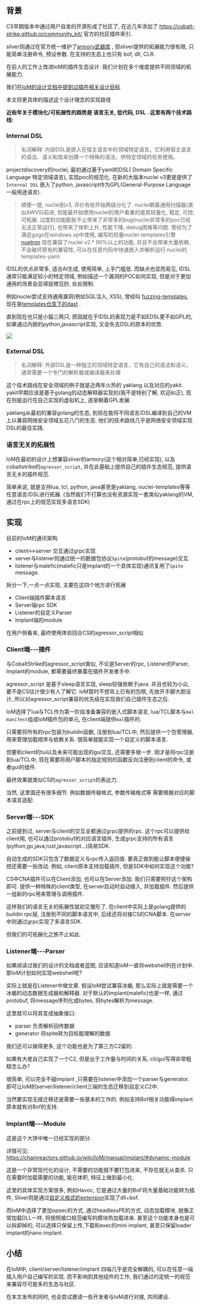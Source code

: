 

## 背景

CS早期版本中通过用户自发的开源形成了社区了, 在近几年添加了 https://cobalt-strike.github.io/community_kit/ 官方的社区插件索引. 

sliver则通过在官方统一维护了[armory武器库](https://github.com/sliverarmory/armory) , 但sliver提供的拓展能力很有限, 只能简单注册命令, 预设参数. 在支持的生态上也只有 bof, dll, CLR. 

在前人的工作上改进IoM的插件生态设计. 我们计划在多个维度提供不同领域的拓展能力. 

我们在[IoM的设计文档中提到过插件相关设计目标](https://chainreactors.github.io/wiki/IoM/design/#_8) 

本文将更具体的描述这个设计理念的实现路径

**近些年关于模块化/可拓展性的趋势是 语言无关, 低代码, DSL .  这里有两个技术路线:**

### Internal DSL

> 名词解释: 内部DSL是嵌入在宿主语言中的领域特定语言。它利用宿主语言的语法、语义和库来创建一个特殊的语法，供特定领域的任务使用。

projectdiscovery的nuclei, 最初通过基于yaml的DSL( Domain Specific Language 特定领域语言), 实现poc的规范化. 在新的大版本nuclei v3更是提供了`Internal DSL` 嵌入了python, javascript作为GPL(General-Purpose Language 一般用途语言). 

> 顺便一提, nuclei到v3, 评价有些开始两级分化了. nuclei朝着通用扫描器(类似AWVS)前进, 但是最开始使用nuclei的用户看重的是其轻量化, 稳定, 可控, 可拓展. 过度的功能膨胀不止带来了非常多的bug(nuclei非常多的poc已经无法正常运行), 也带来了体积上升, 性能下降, debug困难等问题. 
> 曾经为了满足gogo在windows xp中使用, 编写的轻量nuclei-templates引擎 [nuetron](https://github.com/chainreactors/neutron) 现在兼容了nuclei v2.* 90%以上的功能, 并且不会带来大量依赖, 不会破坏原有的兼容性, 可以在任意代码中快速嵌入并解析运行 nuclei的templates-yaml.

IDSL的优点非常多, 适合AI生成, 使用简单, 上手门槛低. 而缺点也显而易见, IDSL通常只能满足较小的特定领域, 例如描述一个漏洞的POC如何实现, 但是对于更加通用的场景会显得捉襟见肘, 处处限制.

例如nuclei尝试支持通用漏洞(例如SQL注入, XSS), 曾经叫 [fuzzing-templates](https://github.com/projectdiscovery/fuzzing-templates), 现在是[templates仓库下的dast](https://github.com/projectdiscovery/nuclei-templates/tree/main/dast) .

直到现在也只是小猫三两只, 原因就在于IDSL的表现力是不如EDSL更不如GPL的, 如果通过内嵌的python,javascript实现, 又会失去DSL的原本的优势. 

![](assets/Pasted%20image%2020240823164515.png)


### External DSL

> 名词解释: 外部DSL是一种独立的领域特定语言，它有自己的语法和语义，通常需要一个专门的解析器或编译器来处理

这个技术路线在安全领域的例子就是近两年火热的 yaklang 以及对应的yakit.  yakit早期应该是基于golang的动态解释器实现的(我不是特别了解, 欢迎纠正), 现在则是运行在自己实现的虚拟机上, 逐渐朝着GPL发展. 

yaklang从最初的兼容golang的生态, 到现在能将不同语言/DSL编译到自己的VM上以兼容网络安全领域五花八门的生态. 他们的技术路线几乎是网络安全领域实现DSL的最佳实践.

### 语言无关的拓展性

IoM在最初的设计上想兼容sliver的armory(这个相对简单,已经实现), 以及cobaltstrike的`agressor_script`, 并在此基础上提供自己的插件生态规范, 提供语言无关的插件规范.

简单来说, 就是支持lua, tcl, python, java甚至是yaklang, nuclei-templates等等任意语言/DSL进行拓展.
(当然我们不打算也没有资源实现一套类似yaklang的VM, 通过在rpc上的规范实现多语言SDK)

## 实现

目前的IoM的通讯架构

* client<->server 交互通过grpc实现
* server与listener则通过统一的数据包协议`Spite`(protobuf的message)交互. 
* listener与malefic(malefic只是implant的一个具体实现)通讯复用了`Spite` message.

拆分一下,一点一点实现, 主要在这四个地方进行拓展

* Client端插件脚本语言
* Server端rpc SDK
* Listener的自定义Parser
* Implant端的module

在用户侧看来, 最终使用体验回合CS的agressor_script相似

### Client端---插件

与CobaltStrike的agressor_script类似, 不论是Server的rpc, Listener的Parser, Implant的module, 都需要最终暴露在插件开发者手中. 

agressor_script 是基于sleep语言实现, sleep较强依赖于java. 并且也较为小众, 要不是CS估计很少有人了解它. IoM暂时不想背上已有的包袱, 先放开手脚大胆设计, 所以对agressor_script兼容的优先级在实现我们自己插件生态之后. 

IoM选择了lua与TCL作为第一阶段准备兼容的嵌入式脚本语言, lua/TCL脚本与`mal manifest`组成IoM插件包的单元, 在client端提供`mal`插件的.

只需要将所有的rpc包装为buildin函数, 注册到lua/TCL中, 然后提供一个包管理器, 用来管理加载顺序与依赖关系. 很简单就能实现一个自定义的脚本语言. 

但要和client的tui以及未来可能出现的gui交互, 还需要多做一步. 刚才是将rpc注册到lua/TCL中, 现在需要将用户脚本的指定规则的函数反向注册到client的命令, 或者gui的组件. 

最终效果就类似CS的`agressor_script`的表达力. 

当然, 这里面还有很多细节. 例如数据传输格式, 参数传输格式等 需要根据对应的脚本语言适配. 

### Server端---SDK

之前提到过, server与client的交互全都通过grpc提供的rpc. 这个rpc可以提供给client用, 也可以通过protobuf的对应语言插件, 生成grpc支持的所有语言(python,go,java,rust,javascript...)简易SDK. 

自动生成的SDK只包含了数据定义与rpc传入返回值. 要真正做到能让脚本便捷操控还需要一些改动. 
例如, client原本支持加载插件, 但是SDK中如何实现这个功能? 

CS中CNA插件可以在Client添加, 也可以在Server添加. 我们只需要照抄这个架构即可. 提供一种特殊的client类型, 在server启动时自动接入, 并加载插件. 然后提供一组新的rpc用来管理与调用插件. 

这样我们的语言无关的拓展性就初见雏形了.  在client中实际上是golang提供的buildin rpc层, 注册到不同的脚本语言中, 后续还将对接CS的CNA脚本.  在server中则通过grpc实现了多语言SDK.

但我们的可拓展化之旅不止如此. 

### Listener端---Parser

如果阅读过我们的设计的文档或者蓝图, 应该知道IoM一直将webshell列在计划中. 那IoM计划如何实现webshell呢?

实际上就是在Listener中做文章. 假设IoM尝试兼容冰蝎, 那么实际上就是需要一个冰蝎的动态数据生成器和解释器. 对于默认的implant(malefic)也是一样, 通过protobuf, 将message序列化成bytes, 将bytes解析为message. 

这里就可以将其变成抽象接口:

* parser 负责解析回传数据
* generator 将spite转为目标能理解的数据

我们还可以做得更多, 这个功能也是为了第三方C2留的. 

如果有大佬自己实现了一个C2, 但是出于工作量与时间的关系, cli/gui写得非常粗糙怎么办?

很简单, 可以完全不碰implant ,只需要在listener中添加一个parser与generator. 即可让IoM的server/listener/client三端的生态迁移到自定义C2中.

当然要实现无缝迁移还是需要一些基本的工作的. 例如支持Bof相关功能得implant原本就有对Bof的支持. 

### Implant端---Module

这是这个大饼中唯一已经实现的部分. 

详情可见: https://chainreactors.github.io/wiki/IoM/manual/implant/#dynamic-module

这是一个非常现代化的设计, 不需要的功能就不要打包进来, 不存在就无从查杀. 只在需要时加载需要的功能, 能在体积, 特征上做到最小化. 

这里的具体实现方案很多, 例如Havoc, 它是通过大量的BoF将大量基础功能转为插件, Sliver则是通过[自定义格式的extension](https://dominicbreuker.com/post/learning_sliver_c2_12_extensions/)实现了dll+bof.

而IoM中选择了更加opsec的方式, 通过headlessPE的方式, 动态加载模块, 就像正常加载DLL一样, 将按照接口规范编写的模块热加载进来. 甚至这个功能本身也是可以拆卸掉的, 可以选择只保留上传,下载和exec的mini implant, 甚至只保留loader implant的nano implant.

## 小结

在IoM中, client/server/listener/implant 四端几乎是完全解耦的, 可以在任意一端插入用户自己编写的实现. 而不影响到其他组件的工作, 我们通过约定统一的规范来兼容尽可能多的生态与社区. 

在本文发布的同时, 也会尝试邀请一些开发者与IoM进行对接, 共同建设.







